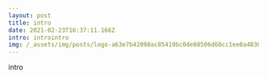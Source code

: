 ```yaml
---
layout: post
title: intro
date: 2021-02-23T16:37:11.166Z
intro: introintro
img: /_assets/img/posts/logo-a63e7b42098ac85419bc0de08506d68cc1ee0a4830bea8ae85f349483924f5c7.png
---
```

intro